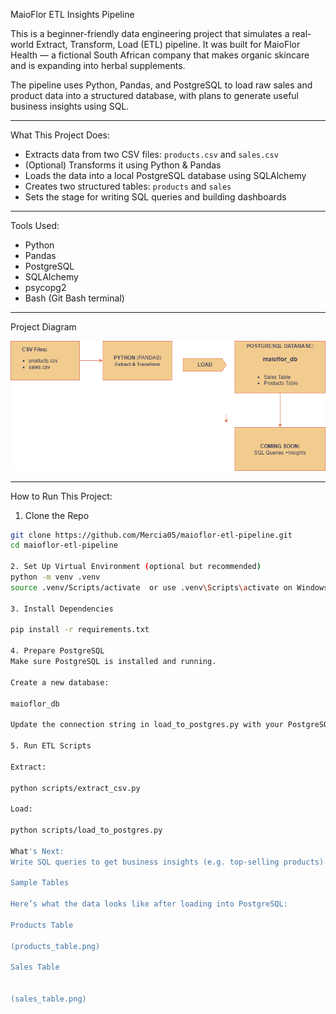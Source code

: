 MaioFlor ETL Insights Pipeline

This is a beginner-friendly data engineering project that simulates a real-world Extract, Transform, Load (ETL) pipeline. It was built for MaioFlor Health — a fictional South African company that makes organic skincare and is expanding into herbal supplements.

The pipeline uses Python, Pandas, and PostgreSQL to load raw sales and product data into a structured database, with plans to generate useful business insights using SQL.

---

What This Project Does:

- Extracts data from two CSV files: `products.csv` and `sales.csv`
- (Optional) Transforms it using Python & Pandas
- Loads the data into a local PostgreSQL database using SQLAlchemy
- Creates two structured tables: `products` and `sales`
- Sets the stage for writing SQL queries and building dashboards

---

Tools Used:

- Python
- Pandas
- PostgreSQL
- SQLAlchemy
- psycopg2
- Bash (Git Bash terminal)

---

Project Diagram

![ETL Diagram](maioflor_etl_diagram.png)


---

How to Run This Project:

1. Clone the Repo

```bash
git clone https://github.com/Mercia05/maioflor-etl-pipeline.git
cd maioflor-etl-pipeline

2. Set Up Virtual Environment (optional but recommended)
python -m venv .venv
source .venv/Scripts/activate  or use .venv\Scripts\activate on Windows

3. Install Dependencies

pip install -r requirements.txt

4. Prepare PostgreSQL
Make sure PostgreSQL is installed and running.

Create a new database:

maioflor_db

Update the connection string in load_to_postgres.py with your PostgreSQL username and password.

5. Run ETL Scripts

Extract:

python scripts/extract_csv.py

Load:

python scripts/load_to_postgres.py

What's Next:
Write SQL queries to get business insights (e.g. top-selling products)

Sample Tables

Here’s what the data looks like after loading into PostgreSQL:

Products Table 

(products_table.png)

Sales Table


(sales_table.png)

